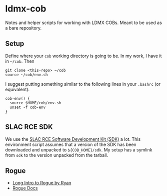 # ldmx-cob

Notes and helper scripts for working with LDMX COBs.
Meant to be used as a bare repository.

## Setup
Define where your `cob` working directory is going to be.
In my work, I have it in `~/cob`. Then

```
git clone <this-repo> ~/cob
source ~/cob/env.sh
```

I suggest putting something similar to the following lines in your `.bashrc` (or equivalent):
```
cob-env() {
  source $HOME/cob/env.sh
  unset -f cob-env
}
```

## SLAC RCE SDK
We use the [SLAC RCE Software Development Kit (SDK)](https://confluence.slac.stanford.edu/display/RPTUSER/SDK+Download+and+Installation) a lot. 
This environment script assumes that a version of the SDK has been downloaded
and unpacked to `${COB_HOME}/sdk`. My setup has a symlink from `sdk` to the version
unpacked from the tarball.

## Rogue
- [Long Intro to Rogue by Ryan](https://indico.cern.ch/event/752029/contributions/3114636/attachments/1703930/2744976/ROGUE_Overview.pdf)
- [Rogue Docs](https://slaclab.github.io/rogue/index.html)
